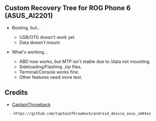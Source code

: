 ## Custom Recovery Tree for ROG Phone 6 (ASUS_AI2201)
- Booting, but...
  - USB/OTG doesn't work yet.
  - Data doesn't mount.

- What's working...
  - ABD now works, but MTP isn't stable due to /data not mounting.
  - Sideloading/Flashing .zip files.
  - Terminal/Console works fine.
  - Other features need more test.


## Credits
- [CaptainThrowback](https://github.com/CaptainThrowback)
```
  - https://github.com/CaptainThrowback/android_device_asus_sm84xx
```
